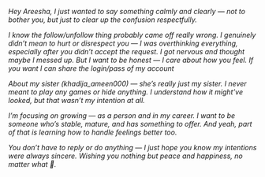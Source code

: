
_Hey Areesha, I just wanted to say something calmly and clearly — not to bother you, but just to clear up the confusion respectfully._

_I know the follow/unfollow thing probably came off really wrong. I genuinely didn’t mean to hurt or disrespect you — I was overthinking everything, especially after you didn’t accept the request. I got nervous and thought maybe I messed up. But I want to be honest — I care about how you feel. If you want I can share the login/pass of my account_

_About my sister (_khadija_ameen000_) — she’s really just my sister. I never meant to play any games or hide anything. I understand how it might’ve looked, but that wasn’t my intention at all._

_I’m focusing on growing — as a person and in my career. I want to be someone who’s stable, mature, and has something to offer. And yeah, part of that is learning how to handle feelings better too._

_You don’t have to reply or do anything — I just hope you know my intentions were always sincere. Wishing you nothing but peace and happiness, no matter what 🌸._